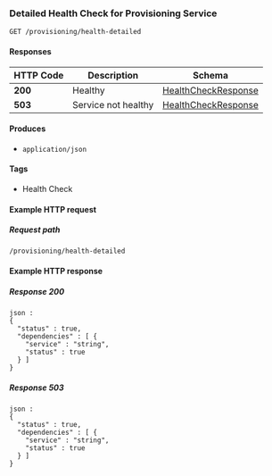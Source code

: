 
<a name="getdetailedhealthstatus"></a>
### Detailed Health Check for Provisioning Service
```
GET /provisioning/health-detailed
```


#### Responses

|HTTP Code|Description|Schema|
|---|---|---|
|**200**|Healthy|[HealthCheckResponse](../definitions/HealthCheckResponse.md#healthcheckresponse)|
|**503**|Service not healthy|[HealthCheckResponse](../definitions/HealthCheckResponse.md#healthcheckresponse)|


#### Produces

* `application/json`


#### Tags

* Health Check


#### Example HTTP request

##### Request path
```
/provisioning/health-detailed
```


#### Example HTTP response

##### Response 200
```
json :
{
  "status" : true,
  "dependencies" : [ {
    "service" : "string",
    "status" : true
  } ]
}
```


##### Response 503
```
json :
{
  "status" : true,
  "dependencies" : [ {
    "service" : "string",
    "status" : true
  } ]
}
```



